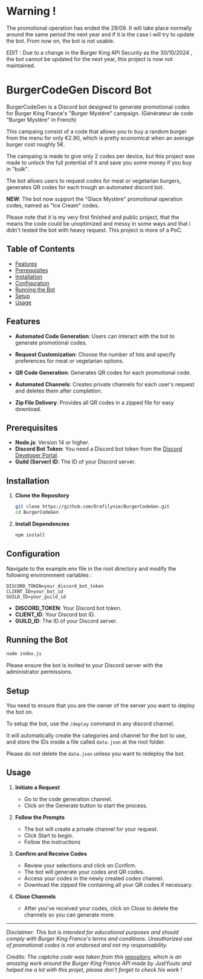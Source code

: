 # Warning !

The promotional operation has ended the 29/09. It will take place normally around the same period the next year and if it is the case i will try to update the bot. From now on, the bot is not usable.

EDIT : Due to a change in the Burger King API Security as the 30/10/2024 , the bot cannot be updated for the next year, this project is now not maintained.

# BurgerCodeGen Discord Bot

BurgerCodeGen is a Discord bot designed to generate promotional codes for Burger King France's "Burger Mystère" campaign. (Générateur de code "Burger Mystère" in French)

This campaing consist of a code that allows you to buy a random burger from the menu for only €2.90, which is pretty economical when an average burger cost roughly 5€. 

The campaing is made to give only 2 codes per device, but this project was made to unlock the full potential of it and save you some money if you buy in "bulk".

The bot allows users to request codes for meat or vegetarian burgers, generates QR codes for each trough an automated discord bot.

**NEW**: The bot now support the "Glace Mystère" promotional operation codes, named as "Ice Cream" codes.

Please note that it is my very first finished and public project, that the means the code could be unoptimized and messy in some ways and that i didn't tested the bot with heavy request. This project is more of a PoC.

## Table of Contents

- [Features](#features)
- [Prerequisites](#prerequisites)
- [Installation](#installation)
- [Configuration](#configuration)
- [Running the Bot](#running-the-bot)
- [Setup](#setup)
- [Usage](#usage)

## Features

- **Automated Code Generation**: Users can interact with the bot to generate promotional codes.

- **Request Customization**: Choose the number of lots and specify preferences for meat or vegetarian options.

- **QR Code Generation**: Generates QR codes for each promotional code.

- **Automated Channels**: Creates private channels for each user's request and deletes them after completion.

- **Zip File Delivery**: Provides all QR codes in a zipped file for easy download.

## Prerequisites

- **Node.js**: Version 14 or higher.
- **Discord Bot Token**: You need a Discord bot token from the [Discord Developer Portal](https://discord.com/developers/applications).
- **Guild (Server) ID**: The ID of your Discord server.

## Installation

1. **Clone the Repository**

   ```bash
   git clone https://github.com/Orafilynie/BurgerCodeGen.git
   cd BurgerCodeGen
   ```

2. **Install Dependencies**

   ```bash
   npm install
   ```

## Configuration

Navigate to the example.env file in the root directory and modify the following environnment variables :

```env
DISCORD_TOKEN=your_discord_bot_token
CLIENT_ID=your_bot_id
GUILD_ID=your_guild_id
```

- **DISCORD_TOKEN**: Your Discord bot token.
- **CLIENT_ID**: Your Discord bot ID.
- **GUILD_ID**: The ID of your Discord server.

## Running the Bot

```bash
node index.js
```

Please ensure the bot is invited to your Discord server with the administrator permissions.

## Setup

You need to ensure that you are the owner of the server you want to deploy the bot on.

To setup the bot, use the `/deploy` command in any discord channel.

It will automatically create the categories and channel for the bot to use, and store the IDs inside a file called `data.json` at the root folder.

Please do not delete the `data.json` unless you want to redeploy the bot.

## Usage

1. **Initiate a Request**

   - Go to the code generation channel.
   - Click on the Generate button to start the process.

2. **Follow the Prompts**

   - The bot will create a private channel for your request.
   - Click Start to begin.
   - Follow the instructions

3. **Confirm and Receive Codes**

   - Review your selections and click on Confirm.
   - The bot will generate your codes and QR codes.
   - Access your codes in the newly created codes channel.
   - Download the zipped file containing all your QR codes if necessary.

4. **Close Channels**

   - After you've received your codes, click on Close to delete the channels so you can generate more.

---

*Disclaimer: This bot is intended for educational purposes and should comply with Burger King France's terms and conditions. Unauthorized use of promotional codes is not endorsed and not my responsability.*

*Credits: The captcha code was taken from this [repository](https://github.com/JustYuuto/burger-king-fr-api), which is an amazing work around the Burger King France API made by JustYuuto and helped me a lot with this projet, please don't forget to check his work !*
